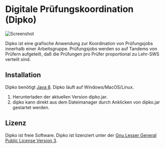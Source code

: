 # Digitale Prüfungskoordination (Dipko)

![Screenshot](https://github.com/schaeuf/dipko/blob/master/docs/bildschirmfoto-1.png)

Dipko ist eine grafische Anwendung zur Koordination von Prüfungsjobs
innerhalb einer Arbeitsgruppe. Prüfungsjobs werden so auf Tandems von
Prüfern aufgeteilt, daß die Prüfungen pro Prüfer proportional zu Lehr-SWS
verteilt sind.

## Installation
Dipko benötigt [Java 8](https://www.java.com).
Dipko läuft auf Windows/MacOS/Linux.

1. Herunterladen der aktuellen Version dipko.jar.
2. dipko kann direkt aus dem Dateimanager durch Anklicken von dipko.jar
   gestartet werden.

## Lizenz
Dipko ist freie Software. Dipko ist lizenziert unter der [Gnu Lesser General Public License Version 3](https://github.com/schaeuf/dipko/blob/master/LICENSE).